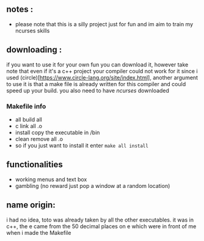 ## notes :
 - please note that this is a silly project just for fun and im aim to train my ncurses skills

## downloading : 
  if you want to use it for your own fun you can download it, however take note that even if it's a c++ project your compiler could not work for it since i used (circle)[https://www.circle-lang.org/site/index.html], another argument to use it is that a make file is already written for this compiler and could speed up your build.
  you also need to have *ncurses* downloaded

  ### Makefile info
   - all build all
   - c link all .o
   - install copy the executable in /bin
   - clean remove all .o
   - so if you just want to install it enter `make all install`

## functionalities
  - working menus and text box
  - gambling (no reward just pop a window at a random location)

## name origin:
 i had no idea, toto was already taken by all the other executables. it was in c++, the e came from the 50 decimal places on e which were in front of me when i made the Makefile
